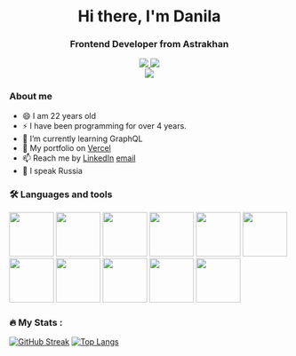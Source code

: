 <!--
b13d/b13d is a ✨ _special_ ✨ repository because its README.md (this file) appears on your GitHub profile.

Here are some ideas to get you started:

- 🔭 I’m currently working on ...
- 🌱 I’m currently learning ...
- 👯 I’m looking to collaborate on ...
- 🤔 I’m looking for help with ...
- 💬 Ask me about ...
- 📫 How to reach me: ...
- 😄 Pronouns: ...
- ⚡️ Fun fact: ...
-->

<div id="header" align="center">
  <h1>Hi there, I'm Danila</h1>
  <h3>Frontend Developer from Astrakhan</h3>
</div>

<div id="socials" align="center">
    <a href="https://t.me/boltach13">
     <img src="https://img.shields.io/badge/Telegram-blue?logo=telegram&logoColor=white&style=for-the-badge" />
  </a>
    <a href="https://www.linkedin.com/in/danila-boltach-615b3724a/">
     <img src="https://img.shields.io/badge/LinkedIn-blue?logo=linkedin&logoColor=white&style=for-the-badge" />
  </a>
  </div>

<div align="center">
 <img src="https://media.giphy.com/media/2IudUHdI075HL02Pkk/giphy.gif)https://media.giphy.com/media/2IudUHdI075HL02Pkk/giphy.gif">
</div>

  
  ### About me
  
- 😄 I am 22 years old
- ⚡️ I have been programming for over 4 years.
- 🌱 I’m currently learning GraphQL
- 👯 My portfolio on [Vercel](https://re-portfolio-two.vercel.app/)
- 📫 Reach me by  [LinkedIn](https://www.linkedin.com/in/danila-boltach-615b3724a/) [email](mailto:boltach13022001@gmail.com)
- 💬 I speak Russia

### :hammer_and_wrench: Languages and tools

<div id="tech">
  <img width="80px" height="80px" src="https://cdn.jsdelivr.net/gh/devicons/devicon/icons/html5/html5-original.svg" />
  <img width="80px" height="80px" src="https://cdn.jsdelivr.net/gh/devicons/devicon/icons/css3/css3-original.svg" />
  <img width="80px" height="80px" src="https://cdn.jsdelivr.net/gh/devicons/devicon/icons/javascript/javascript-original.svg" />
  <img width="80px" height="80px" src="https://cdn.jsdelivr.net/gh/devicons/devicon/icons/react/react-original.svg" />
  <img width="80px" height="80px" src="https://cdn.jsdelivr.net/gh/devicons/devicon/icons/redux/redux-original.svg" />
  <img width="80px" height="80px" src="https://cdn.jsdelivr.net/gh/devicons/devicon/icons/nextjs/nextjs-line.svg" />
  <img width="80px" height="80px" src="https://cdn.jsdelivr.net/gh/devicons/devicon/icons/typescript/typescript-original.svg" />
  <img width="80px" height="80px" src="https://cdn.jsdelivr.net/gh/devicons/devicon/icons/git/git-original.svg" />
  <img width="80px" height="80px" src="https://cdn.jsdelivr.net/gh/devicons/devicon/icons/npm/npm-original-wordmark.svg" />
  <img width="80px" height="80px" src="https://cdn.jsdelivr.net/gh/devicons/devicon/icons/tailwindcss/tailwindcss-plain.svg" />
  <img width="80px" height="80px" src="https://cdn.jsdelivr.net/gh/devicons/devicon/icons/sass/sass-original.svg" />      
</div>

### :fire: My Stats :

[![GitHub Streak](http://github-readme-streak-stats.herokuapp.com?user=b13d&theme=dark&background=000000)](https://git.io/streak-stats)
[![Top Langs](https://github-readme-stats.vercel.app/api/top-langs/?username=b13d&layout=compact&theme=vision-friendly-dark)](https://github.com/anuraghazra/github-readme-stats)
